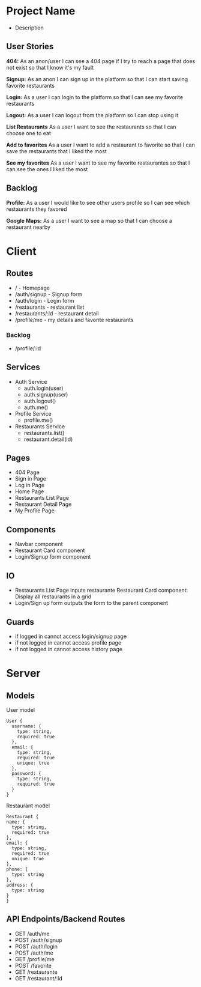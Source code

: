 # Project Name

- Description

## User Stories

  **404:** As an anon/user I can see a 404 page if I try to reach a page that does not exist so that I know it's my fault
  
  **Signup:** As an anon I can sign up in the platform so that I can start saving favorite restaurants
  
  **Login:** As a user I can login to the platform so that I can see my favorite restaurants
  
  **Logout:** As a user I can logout from the platform so I can stop using it 

  **List Restaurants** As a user I want to see the restaurants so that I can choose one to eat
 
  **Add to favorites** As a user I want to add a restaurant to favorite so that I can save the restaurants that I liked the most

  **See my favorites** As a user I want to see my favorite restaurantes so that I can see the ones I liked the most

## Backlog

  **Profile:** As a user I would like to see other users profile so I can see which restaurants they favored

  **Google Maps:** As a user I want to see a map so that I can choose a restaurant nearby
  
# Client

## Routes

  - / - Homepage
  - /auth/signup - Signup form
  - /auth/login - Login form
  - /restaurants - restaurant list
  - /restaurants/:id - restaurant detail
  - /profile/me - my details and favorite restaurants

  ### Backlog

  - /profile/:id

## Services

- Auth Service
  - auth.login(user)
  - auth.signup(user)
  - auth.logout()
  - auth.me()
- Profile Service
  - profile.me()
- Restaurants Service
  - restaurants.list()
  - restaurant.detail(id)   

## Pages

- 404 Page
- Sign in Page
- Log in Page
- Home Page
- Restaurants List Page
- Restaurant Detail Page
- My Profile Page

## Components

- Navbar component
- Restaurant Card component
- Login/Signup form component

## IO

- Restaurants List Page inputs restaurante Restaurant Card component: Display all restaurants in a grid
- Login/Sign up form outputs the form to the parent component

## Guards

- if logged in cannot access login/signup page
- if not logged in cannot access profile page
- if not logged in cannot access history page

# Server

## Models

  User model

  ```
  User {
    username: {
      type: string,
      required: true
    },
    email: {
      type: string,
      required: true
      unique: true
    },
    password: {
      type: string,
      required: true
    }
  }
  ```

  Restaurant model

  ```
  Restaurant {
  name: {
    type: string,
    required: true
  },
  email: {
    type: string,
    required: true
    unique: true
  },
  phone: {
    type: string
  },
  address: {
    type: string
  }
}
```

## API Endpoints/Backend Routes

  - GET /auth/me
  - POST /auth/signup
  - POST /auth/login
  - POST /auth/me
  - GET /profile/me
  - POST /favorite
  - GET /restaurante
  - GET /restaurant/:id
  
  
